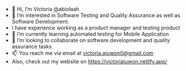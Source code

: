 - 👋 Hi, I’m Victoria @abiolaah
- 👀 I’m interested in Software Testing and Quality Assurance as well as Software Development.
- I have experience working as a product manager and testing product
- 🌱 I’m currently learning automated testing for Mobile Application
- 💞️ I’m looking to collaborate on software development and  quality assurance tasks
- 📫 You reach me via email at victoria.ajuwon0@gmail.com
- Also, check out my website on https://victoriajuwon.netlify.app/
  

<!---
abiolaah/abiolaah is a ✨ special ✨ repository because its `README.md` (this file) appears on your GitHub profile.
You can click the Preview link to take a look at your changes.
--->
